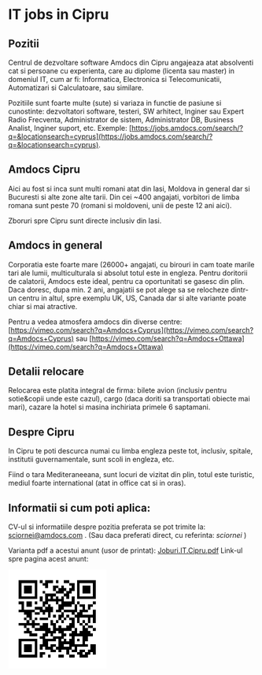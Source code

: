 # IT jobs in Cipru

## Pozitii
Centrul de dezvoltare software Amdocs din Cipru angajeaza atat absolventi cat si persoane cu experienta, care au diplome (licenta sau master) in domeniul IT, cum ar fi: Informatica, Electronica si Telecomunicatii, Automatizari si Calculatoare, sau similare.

Pozitiile sunt foarte multe (sute) si variaza in functie de pasiune si cunostinte: dezvoltatori software, testeri, SW arhitect, Inginer sau Expert Radio Frecventa, Administrator de sistem, Administrator DB, Business Analist, Inginer suport, etc. Exemple:  [https://jobs.amdocs.com/search/?q=&locationsearch=cyprus](https://jobs.amdocs.com/search/?q=&locationsearch=cyprus).

## Amdocs Cipru
Aici au fost si inca sunt multi romani atat din Iasi, Moldova in general dar si Bucuresti si alte zone alte tarii. Din cei ~400 angajati, vorbitori de limba romana sunt peste 70 (romani si moldoveni, unii de peste 12 ani aici). 

Zboruri spre Cipru sunt directe inclusiv din Iasi.

## Amdocs in general
Corporatia este foarte mare (26000+ angajati, cu birouri in cam toate marile tari ale lumii,  multiculturala si absolut totul este in engleza. Pentru doritorii de calatorii, Amdocs este ideal, pentru ca oportunitati se gasesc din plin.
Daca doresc, dupa min. 2 ani, angajatii se pot alege sa se relocheze dintr-un centru in altul, spre exemplu UK, US, Canada dar si alte variante poate chiar si mai atractive.

Pentru a vedea atmosfera amdocs din diverse centre: [https://vimeo.com/search?q=Amdocs+Cyprus](https://vimeo.com/search?q=Amdocs+Cyprus) sau [https://vimeo.com/search?q=Amdocs+Ottawa](https://vimeo.com/search?q=Amdocs+Ottawa)

## Detalii relocare
Relocarea este platita integral de firma: bilete avion (inclusiv pentru sotie&copii unde este cazul), cargo (daca doriti sa transportati obiecte mai mari),  cazare la hotel si masina inchiriata primele 6 saptamani.

## Despre Cipru
In Cipru te poti descurca numai cu limba engleza peste tot, inclusiv, spitale, institutii guvernamentale, sunt scoli in engleza, etc.

Fiind o tara Mediteraneeana, sunt locuri de vizitat din plin, totul este turistic, mediul foarte international (atat in office cat si in oras).

## Informatii si cum poti aplica:
CV-ul si informatiile despre pozitia preferata se pot trimite la: [sciornei@amdocs.com](mailto:sciornei@amdocs.com) .
(Sau daca preferati direct, cu referinta: *sciornei* )

Varianta pdf a acestui anunt (usor de printat): [Joburi.IT.Cipru.pdf](https://github.com/sebastianciornei/Joburi.IT.Cipru/blob/master/pdf/Joburi.IT.Cipru.pdf)
Link-ul spre pagina acest anunt:

![IT Jobs Cipru inginer software](/images/Joburi.IT.Cipru.png)   

